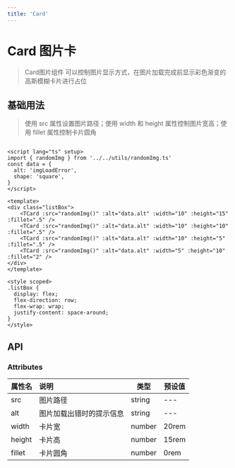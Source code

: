 ```yaml
---
title: 'Card'
---
```

# Card 图片卡
> Card图片组件 可以控制图片显示方式，在图片加载完成前显示彩色渐变的高斯模糊卡片进行占位

## 基础用法
> 使用 src 属性设置图片路径；使用 width 和 height 属性控制图片宽高；使用 fillet 属性控制卡片圆角

<script lang="ts" setup>
import { randomImg } from '../../utils/randomImg.ts'
const data = {
  alt: 'imgLoadError',
  shape: 'square',
}
</script>

<div class="listBox">
    <TCard :src="randomImg()" :alt="data.alt" :width="10" :height="15" :fillet=".5" />
    <TCard :src="randomImg()" :alt="data.alt" :width="10" :height="10" :fillet=".5" />
    <TCard :src="randomImg()" :alt="data.alt" :width="10" :height="5" :fillet=".5" />
    <TCard :src="randomImg()" :alt="data.alt" :width="5" :height="10" :fillet="2" />
</div>

<style scoped>
.listBox {
  display: flex;
  flex-direction: row;
  flex-wrap: wrap;
  justify-content: space-around;
}
</style>

```vue
<script lang="ts" setup>
import { randomImg } from '../../utils/randomImg.ts'
const data = {
  alt: 'imgLoadError',
  shape: 'square',
}
</script>

<template>
<div class="listBox">
    <TCard :src="randomImg()" :alt="data.alt" :width="10" :height="15" :fillet=".5" />
    <TCard :src="randomImg()" :alt="data.alt" :width="10" :height="10" :fillet=".5" />
    <TCard :src="randomImg()" :alt="data.alt" :width="10" :height="5" :fillet=".5" />
    <TCard :src="randomImg()" :alt="data.alt" :width="5" :height="10" :fillet="2" />
</div>
</template>

<style scoped>
.listBox {
  display: flex;
  flex-direction: row;
  flex-wrap: wrap;
  justify-content: space-around;
}
</style>
```

## API
### Attributes
| 属性名         |      说明            |  类型   |  预设值  |
| ------------- | :-----------        | ----    | ----   |
| src           | 图片路径              | string |  ---    |
| alt           | 图片加载出错时的提示信息 | string |  ---    |
| width         | 卡片宽               | number  |  20rem  |
| height        | 卡片高               | number  |  15rem  |
| fillet        | 卡片圆角              | number |   0rem  |


